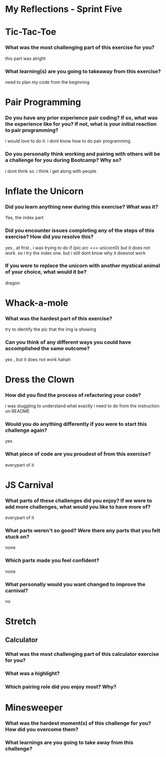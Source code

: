 # My Reflections - Sprint Five 


# Tic-Tac-Toe

### What was the most challenging part of this exercise for you?
this part was alright 


### What learning(s) are you going to takeaway from this exercise?
need to plan my code from the beginning 


# Pair Programming

### Do you have any prior experience pair coding? If so, what was the experience like for you? If not, what is your initial reaction to pair programming?
i would love to do it. i dont know how to do pair programming.



### Do you personally think working and pairing with others will be a challenge for you during Bootcamp? Why so?
i dont think so. i think i get along with people



# Inflate the Unicorn

### Did you learn anything new during this exercise? What was it?
Yes, the index part 



### Did you encounter issues completing any of the steps of this exercise? How did you resolve this?
yes ,  at frist , i was trying to do if (pic.src === unicorn0) but it does not work. so i try the index one. but i still dont know why it doesnot work



### If you were to replace the unicorn with another mystical animal of your choice, what would it be?
dragon



# Whack-a-mole

### What was the hardest part of this exercise?
try to identify the pic that the img is showing 


### Can you think of any different ways you could have accomplished the same outcome?
yes , but it does not work hahah 



# Dress the Clown

### How did you find the process of refactoring your code?
i was stuggling to understand what exactly i need to do from the instruction on README



### Would you do anything differently if you were to start this challenge again?
yes 



### What piece of code are you proudest of from this exercise?
everypart of it 



# JS Carnival

### What parts of these challenges did you enjoy? If we were to add more challenges, what would you like to have more of?

everypart of it 


### What parts weren't so good? Were there any parts that you felt stuck on?
none



### Which parts made you feel confident?
none



### What personally would you want changed to improve the carnival?
no

# Stretch


## Calculator

### What was the most challenging part of this calculator exercise for you?



### What was a highlight?



### Which pairing role did you enjoy most? Why?



# Minesweeper

### What was the hardest moment(s) of this challenge for you? How did you overcome them?



### What learnings are you going to take away from this challenge?


